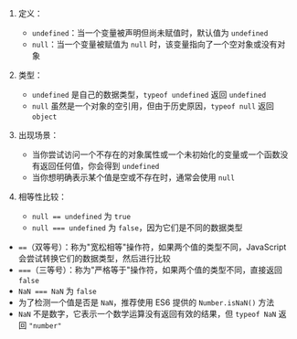 1. 定义：

   - `undefined`：当一个变量被声明但尚未赋值时，默认值为 `undefined`
   - `null`：当一个变量被赋值为 `null` 时，该变量指向了一个空对象或没有对象

2. 类型：

   - `undefined` 是自己的数据类型，`typeof undefined` 返回 `undefined`
   - `null` 虽然是一个对象的空引用，但由于历史原因，`typeof null` 返回 `object`

3. 出现场景：

   - 当你尝试访问一个不存在的对象属性或一个未初始化的变量或一个函数没有返回任何值，你会得到 `undefined`
   - 当你想明确表示某个值是空或不存在时，通常会使用 `null`

4. 相等性比较：

   - `null == undefined` 为 `true`
   - `null === undefined` 为 `false`，因为它们是不同的数据类型


- `==`（双等号）：称为"宽松相等"操作符，如果两个值的类型不同，JavaScript 会尝试转换它们的数据类型，然后进行比较
- `===`（三等号）：称为"严格等于"操作符，如果两个值的类型不同，直接返回 `false`
- `NaN === NaN` 为 `false`
- 为了检测一个值是否是 `NaN`，推荐使用 ES6 提供的 `Number.isNaN()` 方法
- `NaN` 不是数字，它表示一个数学运算没有返回有效的结果，但 `typeof NaN` 返回 `"number"`




